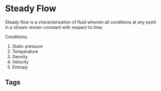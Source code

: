 # Steady Flow

Steady flow is a characterization of fluid wherein all conditions at any point in a stream remain constant with respect to time.

Conditions:
1. Static pressure
2. Temperature
3. Density
4. Velocity
5. Entropy

## Tags
